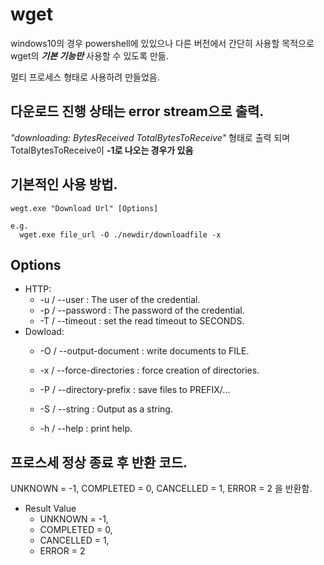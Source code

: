 # wget

windows10의 경우 powershell에 있있으나 다른 버전에서 간단히 사용할 목적으로  
wget의 ___기본 기능만___ 사용할 수 있도록 만듦.  

멀티 프로세스 형태로 사용하려 만들었음.  

## 다운로드 진행 상태는 error stream으로 출력.  
  _"downloading: BytesReceived TotalBytesToReceive"_ 형태로 출력 되며 TotalBytesToReceive이 __-1로 나오는 경우가 있음__
  
  
## 기본적인 사용 방법.  
  ```console
  wegt.exe "Download Url" [Options]
  
  e.g.
	wget.exe file_url -O ./newdir/downloadfile -x
  ```
  
  
## Options  
* HTTP:  
  * -u / --user     : The user of the credential.  
  * -p / --password : The password of the credential.  
  * -T / --timeout  : set the read timeout to SECONDS.  
* Dowload:  
  * -O / --output-document    : write documents to FILE.  
  * -x / --force-directories  : force creation of directories.  
  * -P / --directory-prefix   : save files to PREFIX/...  
  * -S / --string             : Output as a string.  
  
  * -h / --help : print help.  
  
  
## 프로스세 정상 종료 후 반환 코드.  
  UNKNOWN = -1, COMPLETED = 0, CANCELLED = 1, ERROR = 2 을 반환함.
* Result Value  
  * UNKNOWN = -1,  
  * COMPLETED = 0,  
  * CANCELLED = 1,  
  * ERROR = 2
